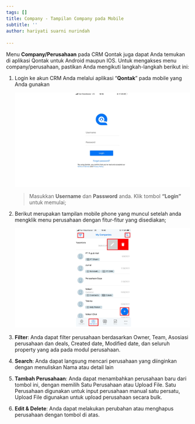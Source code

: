 ```yaml
---
tags: []
title: Company - Tampilan Company pada Mobile
subtitle: ''
author: hariyati suarni nurindah

---
```

Menu **Company/Perusahaan** pada CRM Qontak juga dapat Anda temukan di aplikasi Qontak untuk Android maupun IOS. Untuk mengakses menu company/perusahaan, pastikan Anda mengikuti langkah-langkah berikut ini:

1. Login ke akun CRM Anda melalui aplikasi “**Qontak**” pada mobile yang Anda gunakan

   ![](/uploads/kontakmobile.PNG)

   > Masukkan **Username** dan **Password** anda. Klik tombol **“Login”** untuk memulai;
2. Berikut merupakan tampilan mobile phone yang muncul setelah anda mengklik menu perusahaan dengan fitur-fitur yang disediakan;

   ![](/uploads/tampilancompanymobile.PNG)
3. **Filter**: Anda dapat filter perusahaan berdasarkan Owner, Team, Asosiasi perusahaan dan deals, Created date, Modified date, dan seluruh property yang ada pada modul perusahaan.
4. **Search**: Anda dapat langsung mencari perusahaan yang diinginkan dengan menuliskan Nama atau detail lain
5. **Tambah Perusahaan**: Anda dapat menambahkan perusahaan baru dari tombol ini, dengan memilih Satu Perusahaan atau Upload File. Satu Perusahaan digunakan untuk input perusahaan manual satu persatu, Upload File digunakan untuk upload perusahaan secara bulk.
6. **Edit & Delete**: Anda dapat melakukan perubahan atau menghapus perusahaan dengan tombol di atas.